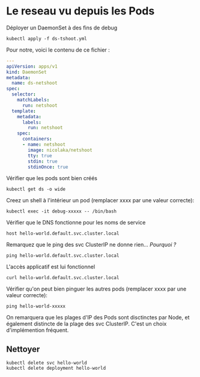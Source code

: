 # Le reseau vu depuis les Pods

Déployer un DaemonSet à des fins de debug
```shell
kubectl apply -f ds-tshoot.yml
```
Pour notre, voici le contenu de ce fichier :
```yaml
---
apiVersion: apps/v1
kind: DaemonSet
metadata:
  name: ds-netshoot
spec:
  selector:
    matchLabels:
      run: netshoot
  template:
    metadata:
      labels:
        run: netshoot
    spec:
      containers:
      - name: netshoot
        image: nicolaka/netshoot
        tty: true
        stdin: true
        stdinOnce: true
```

Vérifier que les pods sont bien créés
```shell
kubectl get ds -o wide
```

Creez un shell à l'intérieur un pod (remplacer xxxx par une valeur correcte):
```shell
kubectl exec -it debug-xxxxx -- /bin/bash
```

Vérifier que le DNS fonctionne pour les noms de service
```shell
host hello-world.default.svc.cluster.local
```
Remarquez que le ping des svc ClusterIP ne donne rien... *Pourquoi ?*
```shell
ping hello-world.default.svc.cluster.local
```
L'accès applicatif est lui fonctionnel
```shell
curl hello-world.default.svc.cluster.local
```

Vérifier qu'on peut bien pinguer les autres pods (remplacer xxxx par une valeur correcte):
```shell
ping hello-world-xxxxx
```

On remarquera que les plages d'IP des Pods sont disctinctes par Node, et également distincte de la plage des svc ClusterIP. C'est un choix d'implémention fréquent.

## Nettoyer
```shell
kubectl delete svc hello-world
kubectl delete deployment hello-world
```
